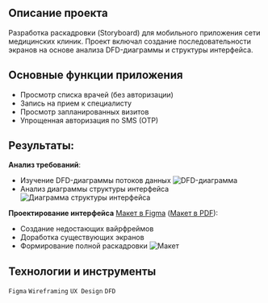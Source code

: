 ## Описание проекта
Разработка раскадровки (Storyboard) для мобильного приложения сети медицинских клиник. Проект включал создание последовательности экранов на основе анализа DFD-диаграммы и структуры интерфейса.

## Основные функции приложения
   - Просмотр списка врачей (без авторизации)
   - Запись на прием к специалисту
   - Просмотр запланированных визитов
   - Упрощенная авторизация по SMS (OTP)

## Результаты:
**Анализ требований**:
   - Изучение DFD-диаграммы потоков данных ![DFD-диаграмма]()
   - Анализ диаграммы структуры интерфейса ![Диаграмма структуры интерфейса]()

**Проектирование интерфейса** [Макет в Figma]() ([Макет в PDF]()):
   - Создание недостающих вайрфреймов
   - Доработка существующих экранов
   - Формирование полной раскадровки
![Макет]()

## Технологии и инструменты
`Figma` `Wireframing` `UX Design` `DFD`

